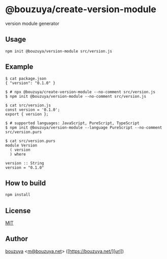 # @bouzuya/create-version-module

version module generator

## Usage

```
npm init @bouzuya/version-module src/version.js
```

## Example

```
$ cat package.json
{ "version": "0.1.0" }

$ # npx @bouzuya/create-version-module --no-comment src/version.js
$ npm init @bouzuya/version-module --no-comment src/version.js

$ cat src/version.js
const version = '0.1.0';
export { version };

$ # supported languages: JavaScript, PureScript, TypeScript
$ npm init @bouzuya/version-module --language PureScript --no-comment src/version.purs

$ cat src/version.purs
module Version
  ( version
  ) where

version :: String
version = "0.1.0"

```

## How to build

```bash
npm install
```

## License

[MIT](LICENSE)

## Author

[bouzuya][user] &lt;[m@bouzuya.net][email]&gt; ([https://bouzuya.net/][url])

[user]: https://github.com/bouzuya
[email]: mailto:m@bouzuya.net
[url]: https://bouzuya.net/
